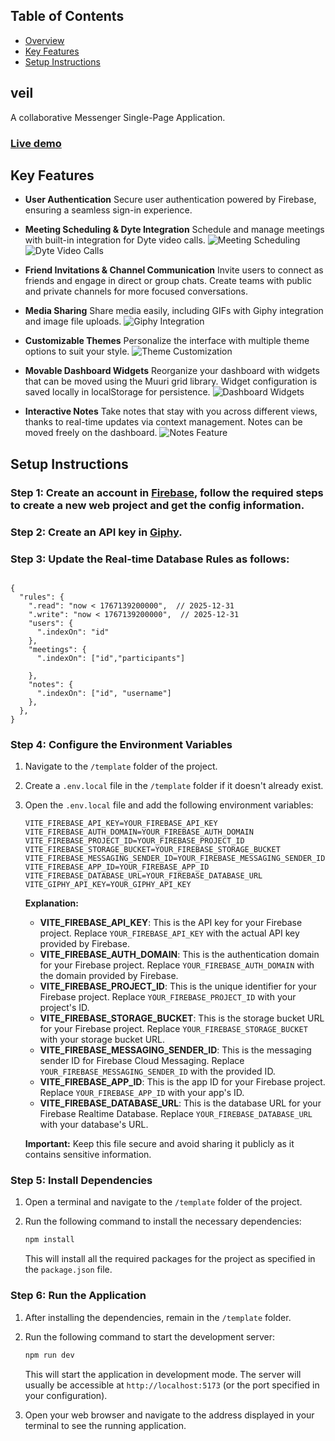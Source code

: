 ## Table of Contents

- [Overview](#veil)
- [Key Features](#key-features)
- [Setup Instructions](#setup-instructions)
  <br>

<!-- End of Section -->

## veil

A collaborative Messenger Single-Page Application.

### [Live demo](https://veil-35640.web.app)

<!-- End of Section -->

## Key Features

- **User Authentication**
  Secure user authentication powered by Firebase, ensuring a seamless sign-in experience.

- **Meeting Scheduling & Dyte Integration**
  Schedule and manage meetings with built-in integration for Dyte video calls.
  ![Meeting Scheduling](https://nikola-nenovski.info/veil/meetings.png)<br>
  ![Dyte Video Calls](https://nikola-nenovski.info/veil/dyte.png)<br>

- **Friend Invitations & Channel Communication**
  Invite users to connect as friends and engage in direct or group chats. Create teams with public and private channels for more focused conversations.

- **Media Sharing**
  Share media easily, including GIFs with Giphy integration and image file uploads.
  ![Giphy Integration](https://nikola-nenovski.info/veil/giphy.png)<br>

- **Customizable Themes**
  Personalize the interface with multiple theme options to suit your style.
  ![Theme Customization](https://nikola-nenovski.info/veil/edit_profile.png)<br>

- **Movable Dashboard Widgets**
  Reorganize your dashboard with widgets that can be moved using the Muuri grid library. Widget configuration is saved locally in localStorage for persistence.
  ![Dashboard Widgets](https://nikola-nenovski.info/veil/dashboard.png)<br>

- **Interactive Notes**
  Take notes that stay with you across different views, thanks to real-time updates via context management. Notes can be moved freely on the dashboard.
  ![Notes Feature](https://nikola-nenovski.info/veil/notes.png)
  <br>

<!-- End of Section -->

## Setup Instructions

### Step 1: Create an account in [Firebase](https://firebase.google.com/), follow the required steps to create a new web project and get the config information.

### Step 2: Create an API key in [Giphy](https://developers.giphy.com/docs/api/).

### Step 3: Update the Real-time Database Rules as follows:

```plaintext

{
  "rules": {
    ".read": "now < 1767139200000",  // 2025-12-31
    ".write": "now < 1767139200000",  // 2025-12-31
    "users": {
      ".indexOn": "id"
    },
    "meetings": {
      ".indexOn": ["id","participants"]

    },
    "notes": {
      ".indexOn": ["id", "username"]
    },
  },
}

```

### Step 4: Configure the Environment Variables

1. Navigate to the `/template` folder of the project.
2. Create a `.env.local` file in the `/template` folder if it doesn't already exist.
3. Open the `.env.local` file and add the following environment variables:

   ```plaintext
   VITE_FIREBASE_API_KEY=YOUR_FIREBASE_API_KEY
   VITE_FIREBASE_AUTH_DOMAIN=YOUR_FIREBASE_AUTH_DOMAIN
   VITE_FIREBASE_PROJECT_ID=YOUR_FIREBASE_PROJECT_ID
   VITE_FIREBASE_STORAGE_BUCKET=YOUR_FIREBASE_STORAGE_BUCKET
   VITE_FIREBASE_MESSAGING_SENDER_ID=YOUR_FIREBASE_MESSAGING_SENDER_ID
   VITE_FIREBASE_APP_ID=YOUR_FIREBASE_APP_ID
   VITE_FIREBASE_DATABASE_URL=YOUR_FIREBASE_DATABASE_URL
   VITE_GIPHY_API_KEY=YOUR_GIPHY_API_KEY
   ```

   **Explanation:**

   - **VITE_FIREBASE_API_KEY**: This is the API key for your Firebase project. Replace `YOUR_FIREBASE_API_KEY` with the actual API key provided by Firebase.
   - **VITE_FIREBASE_AUTH_DOMAIN**: This is the authentication domain for your Firebase project. Replace `YOUR_FIREBASE_AUTH_DOMAIN` with the domain provided by Firebase.
   - **VITE_FIREBASE_PROJECT_ID**: This is the unique identifier for your Firebase project. Replace `YOUR_FIREBASE_PROJECT_ID` with your project's ID.
   - **VITE_FIREBASE_STORAGE_BUCKET**: This is the storage bucket URL for your Firebase project. Replace `YOUR_FIREBASE_STORAGE_BUCKET` with your storage bucket URL.
   - **VITE_FIREBASE_MESSAGING_SENDER_ID**: This is the messaging sender ID for Firebase Cloud Messaging. Replace `YOUR_FIREBASE_MESSAGING_SENDER_ID` with the provided ID.
   - **VITE_FIREBASE_APP_ID**: This is the app ID for your Firebase project. Replace `YOUR_FIREBASE_APP_ID` with your app's ID.
   - **VITE_FIREBASE_DATABASE_URL**: This is the database URL for your Firebase Realtime Database. Replace `YOUR_FIREBASE_DATABASE_URL` with your database's URL.

   **Important:** Keep this file secure and avoid sharing it publicly as it contains sensitive information.

### Step 5: Install Dependencies

1. Open a terminal and navigate to the `/template` folder of the project.
2. Run the following command to install the necessary dependencies:

   ```bash
   npm install
   ```

   This will install all the required packages for the project as specified in the `package.json` file.

### Step 6: Run the Application

1. After installing the dependencies, remain in the `/template` folder.
2. Run the following command to start the development server:

   ```bash
   npm run dev
   ```

   This will start the application in development mode. The server will usually be accessible at `http://localhost:5173` (or the port specified in your configuration).

3. Open your web browser and navigate to the address displayed in your terminal to see the running application.

<!-- End of Section -->
